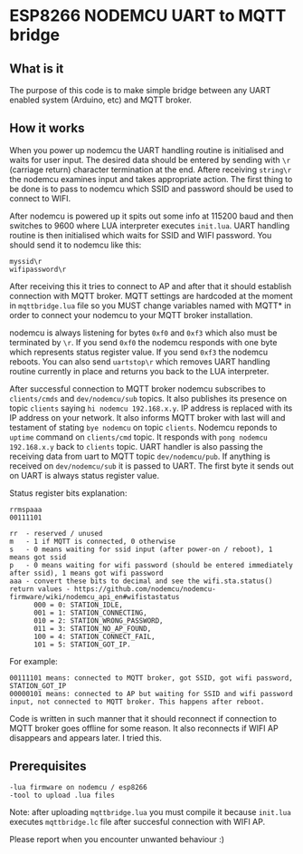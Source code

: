 # ESP8266 NODEMCU UART to MQTT bridge

## What is it

The purpose of this code is to make simple bridge between any UART enabled system (Arduino, etc) and MQTT broker.

## How it works

When you power up nodemcu the UART handling routine is initialised and waits for user input.
The desired data should be entered by sending with `\r` (carriage return) character termination at the end.
Aftere receiving `string\r` the nodemcu examines input and takes appropriate action.
The first thing to be done is to pass to nodemcu which SSID and password should be used to connect to WIFI.

After nodemcu is powered up it spits out some info at 115200 baud and then switches to 9600 where LUA interpreter executes `init.lua`. UART handling routine is then initialised which waits for SSID and WIFI password. You should send it to nodemcu like this:
```
myssid\r
wifipassword\r
```

After receiving this it tries to connect to AP and after that it should establish connection with MQTT broker. MQTT settings are hardcoded at the moment in `mqttbridge.lua` file so you MUST change variables named with MQTT* in order to connect your nodemcu to your MQTT broker installation.

nodemcu is always listening for bytes `0xf0` and `0xf3` which also must be terminated by `\r`.
If you send `0xf0` the nodemcu responds with one byte which represents status register value.
If you send `0xf3` the nodemcu reboots.
You can also send `uartstop\r` which removes UART handling routine currently in place and returns you back to the LUA interpreter.

After successful connection to MQTT broker nodemcu subscribes to `clients/cmds` and `dev/nodemcu/sub` topics. It also publishes its presence on topic `clients` saying `hi nodemcu 192.168.x.y`. IP address is replaced with its IP address on your network. It also informs MQTT broker with last will and testament of stating `bye nodemcu` on topic `clients`. Nodemcu reponds to `uptime` command on `clients/cmd` topic. It responds with `pong nodemcu 192.168.x.y` back to `clients` topic.
UART handler is also passing the receiving data from uart to MQTT topic `dev/nodemcu/pub`. If anything is received on `dev/nodemcu/sub` it is passed to UART. The first byte it sends out on UART is always status register value.

Status register bits explanation:
```
rrmspaaa
00111101

rr  - reserved / unused
m   - 1 if MQTT is connected, 0 otherwise
s   - 0 means waiting for ssid input (after power-on / reboot), 1 means got ssid
p   - 0 means waiting for wifi password (should be entered immediately after ssid), 1 means got wifi password
aaa - convert these bits to decimal and see the wifi.sta.status() return values - https://github.com/nodemcu/nodemcu-firmware/wiki/nodemcu_api_en#wifistastatus
      000 = 0: STATION_IDLE,
      001 = 1: STATION_CONNECTING,
      010 = 2: STATION_WRONG_PASSWORD,
      011 = 3: STATION_NO_AP_FOUND,
      100 = 4: STATION_CONNECT_FAIL,
      101 = 5: STATION_GOT_IP.
```

For example:
```
00111101 means: connected to MQTT broker, got SSID, got wifi password, STATION_GOT_IP
00000101 means: connected to AP but waiting for SSID and wifi password input, not connected to MQTT broker. This happens after reboot.
```

Code is written in such manner that it should reconnect if connection to MQTT broker goes offline for some reason. It also reconnects if WIFI AP disappears and appears later. I tried this.

## Prerequisites
```
-lua firmware on nodemcu / esp8266
-tool to upload .lua files
```

Note: after uploading `mqttbridge.lua` you must compile it because `init.lua` executes `mqttbridge.lc` file after succesful connection with WIFI AP.

Please report when you encounter unwanted behaviour :)


